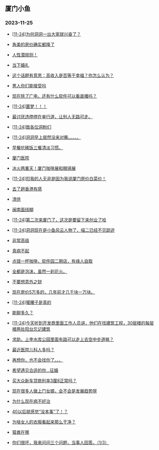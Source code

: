 ## 厦门小鱼 
### 2023-11-25

+ [[11-24]为何洞洞一出大家就兴奋了？](http://bbs.xmfish.com/read-htm-tid-18110660.html)

+ [角美的房价确实都降了](http://bbs.xmfish.com/read-htm-tid-18110669.html)

+ [人性潜规则！](http://bbs.xmfish.com/read-htm-tid-18110610.html)

+ [当下婚礼](http://bbs.xmfish.com/read-htm-tid-18110654.html)

+ [这个话题有意思：高收入是否等于幸福？你怎么认为？](http://bbs.xmfish.com/read-htm-tid-18110668.html)

+ [男人你们能接受吗](http://bbs.xmfish.com/read-htm-tid-18110944.html)

+ [现在除了广电，还有什么软件可以看直播吗？](http://bbs.xmfish.com/read-htm-tid-18110623.html)

+ [[11-24]噩梦！！！](http://bbs.xmfish.com/read-htm-tid-18110854.html)

+ [最讨厌违停停在单行道，让别人无路可走。](http://bbs.xmfish.com/read-htm-tid-18110760.html)

+ [[11-24]致各位洞粉们](http://bbs.xmfish.com/read-htm-tid-18110655.html)

+ [[11-24]洞洞早上居然没来对撕。。。。。](http://bbs.xmfish.com/read-htm-tid-18110790.html)

+ [早餐吃稀饭三餐清淡习惯。](http://bbs.xmfish.com/read-htm-tid-18110661.html)

+ [厦门医院](http://bbs.xmfish.com/read-htm-tid-18110817.html)

+ [冰火两重天！厦门咖啡展和眼镜展](http://bbs.xmfish.com/read-htm-tid-18110921.html)

+ [[11-24]怼我的人无非是因为我说厦门房价白菜价！](http://bbs.xmfish.com/read-htm-tid-18111000.html)

+ [去了趟香港有感](http://bbs.xmfish.com/read-htm-tid-18111027.html)

+ [清供](http://bbs.xmfish.com/read-htm-tid-18110836.html)

+ [闽南面线糊](http://bbs.xmfish.com/read-htm-tid-18110763.html)

+ [[11-24]第二次来厦门了，这次是要留下来创业了哈](http://bbs.xmfish.com/read-htm-tid-18110990.html)

+ [[11-24]洞洞现在是小鱼风云人物了，喵二已经不见踪迹](http://bbs.xmfish.com/read-htm-tid-18110918.html)

+ [非常高级](http://bbs.xmfish.com/read-htm-tid-18110953.html)

+ [真病不起](http://bbs.xmfish.com/read-htm-tid-18111049.html)

+ [点错一杯咖啡，软件园二期店，有缘人自取](http://bbs.xmfish.com/read-htm-tid-18110958.html)

+ [全都是泡沫，虽然一刹花火。](http://bbs.xmfish.com/read-htm-tid-18111119.html)

+ [不要想意外之财](http://bbs.xmfish.com/read-htm-tid-18111036.html)

+ [现在房价5万多的，几年前才几千块一万块。](http://bbs.xmfish.com/read-htm-tid-18111138.html)

+ [[11-24]噶腰子是真的](http://bbs.xmfish.com/read-htm-tid-18111094.html)

+ [能聊多久？](http://bbs.xmfish.com/read-htm-tid-18111057.html)

+ [[11-24]今天听到开发商里面工作人员讲，他们在找建筑工程，30层楼的每层楼两处阳台忘记建筑](http://bbs.xmfish.com/read-htm-tid-18111084.html)

+ [求助，上李水库公园里面有路可以走上去空中步道嘛？](http://bbs.xmfish.com/read-htm-tid-18111099.html)

+ [最近医院儿科人多吗？](http://bbs.xmfish.com/read-htm-tid-18111029.html)

+ [再想你，也不会找你了。。。](http://bbs.xmfish.com/read-htm-tid-18111143.html)

+ [希望遇见合适的你…征婚](http://bbs.xmfish.com/read-htm-tid-18111086.html)

+ [买大众新车贷款利率3厘8正常吗？](http://bbs.xmfish.com/read-htm-tid-18111111.html)

+ [现在很多人做上门女婿，会不会是发展趋势呀](http://bbs.xmfish.com/read-htm-tid-18111298.html)

+ [为什么现在病不好治](http://bbs.xmfish.com/read-htm-tid-18111297.html)

+ [40以后就感觉“没本事”了！？](http://bbs.xmfish.com/read-htm-tid-18111333.html)

+ [为啥女人的衣服看起来那么干净？](http://bbs.xmfish.com/read-htm-tid-18111158.html)

+ [猿粪在哪](http://bbs.xmfish.com/read-htm-tid-18111136.html)

+ [你们很坏，我来问问三个问题，当事人回答。（1/3）](http://bbs.xmfish.com/read-htm-tid-18111259.html)


